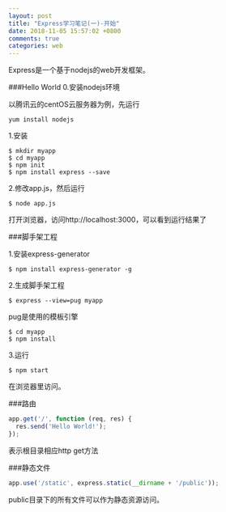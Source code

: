 ```yaml
---
layout: post
title: "Express学习笔记(一)-开始"
date: 2018-11-05 15:57:02 +0800
comments: true
categories: web
---
```

Express是一个基于nodejs的web开发框架。
<!--more-->
###Hello World
0.安装nodejs环境

以腾讯云的centOS云服务器为例，先运行

```
yum install nodejs
```

1.安装

```
$ mkdir myapp
$ cd myapp
$ npm init
$ npm install express --save
```
2.修改app.js，然后运行

```
$ node app.js
```
打开浏览器，访问http://localhost:3000，可以看到运行结果了

###脚手架工程

1.安装express-generator

```
$ npm install express-generator -g
```

2.生成脚手架工程

```
$ express --view=pug myapp
```
pug是使用的模板引擎

```
$ cd myapp
$ npm install
```

3.运行

```
$ npm start
```

在浏览器里访问。

###路由

```javascript
app.get('/', function (req, res) {
  res.send('Hello World!');
});
```
表示根目录相应http get方法

###静态文件
```javascript
app.use('/static', express.static(__dirname + '/public'));
```

public目录下的所有文件可以作为静态资源访问。

